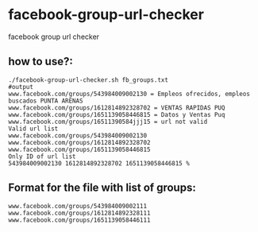 # facebook-group-url-checker
facebook group url checker

## how to use?:
```console
./facebook-group-url-checker.sh fb_groups.txt
#output
www.facebook.com/groups/543984009002130 = Empleos ofrecidos, empleos buscados PUNTA ARENAS
www.facebook.com/groups/1612814892328702 = VENTAS RAPIDAS PUQ
www.facebook.com/groups/1651139058446815 = Datos y Ventas Puq
www.facebook.com/groups/16511390584jjj15 = url not valid
Valid url list
www.facebook.com/groups/543984009002130
www.facebook.com/groups/1612814892328702
www.facebook.com/groups/1651139058446815
Only ID of url list
543984009002130 1612814892328702 1651139058446815 %

```

## Format for the file with list of groups:
```console
www.facebook.com/groups/543984009002111
www.facebook.com/groups/1612814892328111
www.facebook.com/groups/1651139058446111
```



